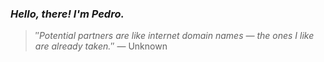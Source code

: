 ### *Hello, there! I'm Pedro.*
> ″*Potential partners are like internet domain names — the ones I like are already taken.*″
 — Unknown
